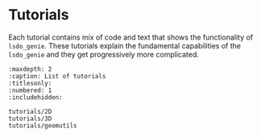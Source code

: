 # Tutorials

Each tutorial contains mix of code and text that shows the
functionality of `lsdo_genie`.
These tutorials explain the fundamental capabilities of the `lsdo_genie` and they get progressively more complicated.

```{toctree}
:maxdepth: 2
:caption: List of tutorials
:titlesonly:
:numbered: 1
:includehidden:

tutorials/2D
tutorials/3D
tutorials/geomutils
```